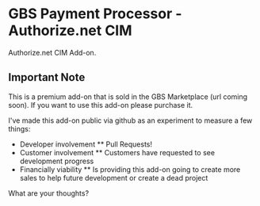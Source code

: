 # GBS Payment Processor - Authorize.net CIM

Authorize.net CIM Add-on.

## Important Note

This is a premium add-on that is sold in the GBS Marketplace (url coming soon). If you want to use this add-on please purchase it.

I've made this add-on public via github as an experiment to measure a few things:

* Developer involvement
** Pull Requests!
* Customer involvement 
** Customers have requested to see development progress
* Financially viability
** Is providing this add-on going to create more sales to help future development or create a dead project

What are your thoughts?
